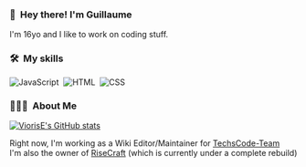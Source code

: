 ### 👋 &nbsp;Hey there! I'm Guillaume

I'm 16yo and I like to work on coding stuff.

### 🛠 &nbsp;My skills

![JavaScript](https://img.shields.io/badge/-JavaScript-05122A?style=flat&logo=javascript)&nbsp;
![HTML](https://img.shields.io/badge/-HTML-05122A?style=flat&logo=HTML5)&nbsp;
![CSS](https://img.shields.io/badge/-CSS-05122A?style=flat&logo=CSS3&logoColor=1572B6)&nbsp;

### 👨🏻‍💻 &nbsp;About Me

[![ViorisE's GitHub stats](https://github-readme-stats.vercel.app/api?username=faab007)](https://github.com/anuraghazra/github-readme-stats)

Right now, I'm working as a Wiki Editor/Maintainer for [TechsCode-Team](https://github.com/techscode-team) <br>
I'm also the owner of [RiseCraft](https://github.com/risecraft-inc) (which is currently under a complete rebuild)

